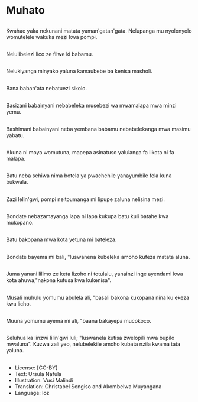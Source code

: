 # Muhato

##
Kwahae yaka nekunani matata yaman'gatan'gata. Nelupanga mu nyolonyolo womutelele wakuka mezi kwa pompi.

##
Nelulibelezi lico ze filwe ki babamu.

##
Nelukiyanga minyako yaluna kamaubebe ba kenisa masholi.

##
Bana baban'ata nebatuezi sikolo.

##
Basizani babainyani nebabeleka musebezi wa mwamalapa mwa minzi yemu.

##
Bashimani babainyani neba yembana babamu nebabelekanga mwa masimu yabatu.

##
Akuna ni moya womutuna, mapepa asinatuso yalulanga fa likota ni fa malapa.

##
Batu neba sehiwa nima botela ya pwachehile yanayumbile fela kuna bukwala.

##
Zazi lelin'gwi, pompi neitoumanga mi lipupe zaluna nelisina mezi.

##
Bondate nebazamayanga lapa ni lapa kukupa batu kuli batahe kwa mukopano.

##
Batu bakopana mwa kota yetuna mi bateleza.

##
Bondate bayema mi bali, "luswanena kubeleka amoho kufeza matata aluna.

##
Juma yanani lilimo ze keta lizoho ni totulalu, yanainzi inge ayendami kwa kota ahuwa,"nakona kutusa kwa kukenisa".

##
Musali muhulu yomumu abulela ali, "basali bakona kukopana nina ku ekeza kwa licho.

##
Muuna yomumu ayema mi ali, "baana bakayepa mucokoco.

##
Seluhua ka linzwi lilin'gwi luli; "luswanela kutisa zwelopili mwa bupilo mwaluna". Kuzwa zali yeo, nelubelekile amoho kubata nzila kwama tata yaluna.

##
* License: [CC-BY]
* Text: Ursula Nafula
* Illustration: Vusi Malindi
* Translation: Christabel Songiso and Akombelwa Muyangana
* Language: loz
